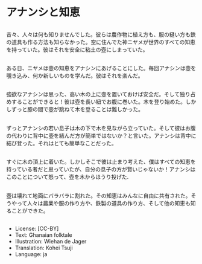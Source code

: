 # アナンシと知恵

##
昔々、人々は何も知りませんでした。彼らは農作物に植え方も、服の縫い方も鉄の道具も作る方法も知らなかった。空に住んでた神ニヤメが世界のすべての知恵を持っていた。彼はそれを安全に粘土の壺にしまっていた。

##
ある日、ニヤメは壺の知恵をアナシンにあげることにした。毎回アナシンは壺を覗き込み、何か新しいものを学んだ。彼はそれを楽んだ。

##
強欲なアナシンは思った、高い木の上に壺を置いておけば安全だ。そして独り占めすることができると！彼は壺を長い紐でお腹に巻いた。木を登り始めた。しかしずっと膝の間で壺が跳ねて木を登ることは難しかった。

##
ずっとアナンシの若い息子は木の下で木を見ながら立っていた。そして彼はお腹の代わりに背中に壺を結んだ方が簡単ではないか？と言いた。アナンシは背中に結び登った。それはとても簡単なことだった。

##
すぐに木の頂上に着いた。しかしそこで彼は止まり考えた、僕はすべての知恵を持っている者だと思っていたが、自分の息子の方が賢いじゃないか！アナンシはこのことについて怒って、壺を木からほうり投げた.

##
壺は壊れて地面にバラバラに割れた。その知恵はみんなに自由に共有された。そうやって人々は農業や服の作り方や、鉄製の道具の作り方、そして他の知恵も知ることができた。

##
* License: [CC-BY]
* Text: Ghanaian folktale
* Illustration: Wiehan de Jager
* Translation: Kohei Tsuji
* Language: ja
